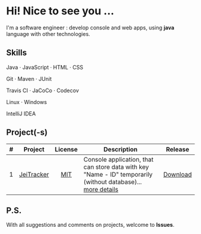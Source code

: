 # Hi! Nice to see you ...

I'm a software engineer : develop console and web apps, using **java** language with other technologies.

## Skills

Java &middot; JavaScript &middot; HTML &middot; CSS

Git &middot; Maven &middot; JUnit

Travis CI &middot; JaCoCo &middot; Codecov

Linux &middot; Windows

IntelliJ IDEA

## Project(-s)

| # | Project | License | Description | Release |
|:-:| :-----: | :-----: | ----------- | :-----: |
| 1 | [JeiTracker](https://github.com/jeikhan/job4j/tree/hotfix_3/chapter_002/src/main/java/ru/job4j/tracker) | [MIT](https://github.com/jeikhan/job4j/blob/hotfix_3/LICENSE) | Console application, that can store data with key "Name - ID" temporarily (without database)... [more details](https://github.com/jeikhan/job4j/blob/hotfix_3/chapter_002/src/main/java/ru/job4j/tracker/README.md) | [Download](https://github.com/jeikhan/job4j/releases) |

## P.S.

With all suggestions and comments on projects, welcome to **Issues**.



<!-- Technical information

Example badge with logo:
![](https://img.shields.io/badge/-Git-F05032?style=flat&logo=git&logoColor=white) 

`Windows` &bull;
-->
